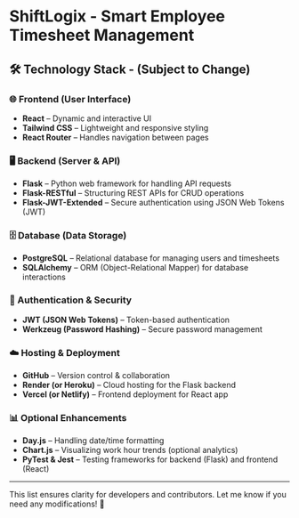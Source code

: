 # ShiftLogix - Smart Employee Timesheet Management

## 🛠️ Technology Stack - (Subject to Change)

### 🌐 Frontend (User Interface)
- **React** – Dynamic and interactive UI
- **Tailwind CSS** – Lightweight and responsive styling
- **React Router** – Handles navigation between pages

### 🖥️ Backend (Server & API)
- **Flask** – Python web framework for handling API requests
- **Flask-RESTful** – Structuring REST APIs for CRUD operations
- **Flask-JWT-Extended** – Secure authentication using JSON Web Tokens (JWT)

### 🗄️ Database (Data Storage)
- **PostgreSQL** – Relational database for managing users and timesheets
- **SQLAlchemy** – ORM (Object-Relational Mapper) for database interactions

### 🔐 Authentication & Security
- **JWT (JSON Web Tokens)** – Token-based authentication
- **Werkzeug (Password Hashing)** – Secure password management

### ☁️ Hosting & Deployment
- **GitHub** – Version control & collaboration
- **Render (or Heroku)** – Cloud hosting for the Flask backend
- **Vercel (or Netlify)** – Frontend deployment for React app

### 📊 Optional Enhancements
- **Day.js** – Handling date/time formatting
- **Chart.js** – Visualizing work hour trends (optional analytics)
- **PyTest & Jest** – Testing frameworks for backend (Flask) and frontend (React)

---

This list ensures clarity for developers and contributors. Let me know if you need any modifications! 🚀
